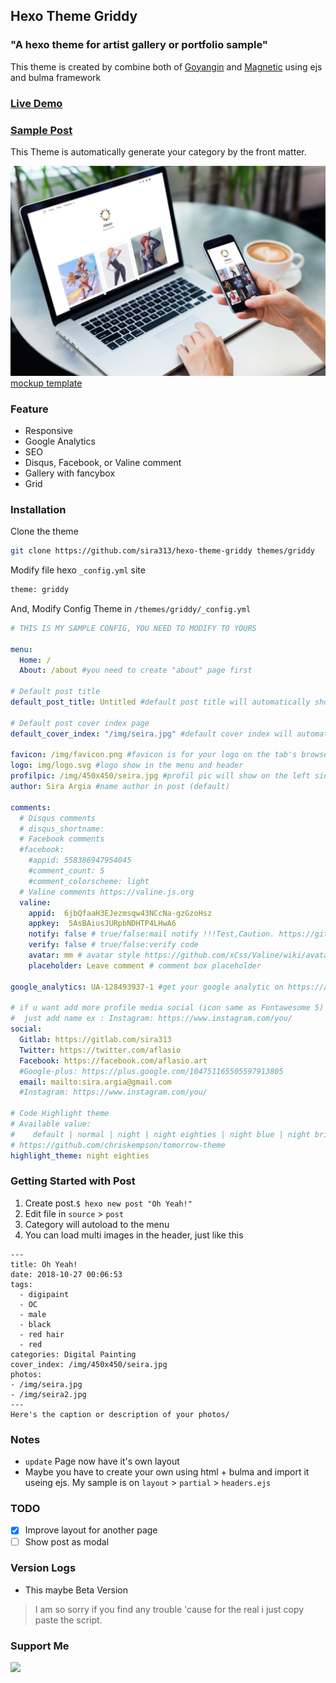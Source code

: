 ## Hexo Theme Griddy

### "A hexo theme for artist gallery or portfolio sample"

This theme is created by combine both of [Goyangin](https://github.com/g3xx/goyangin) and [Magnetic](https://github.com/klugjo/hexo-theme-magnetic) using ejs and bulma framework

### [Live Demo](https://hexo-theme-griddy.netlify.com)

### [Sample Post](https://hexo-theme-griddy.netlify.com/post/pepper-carrot-fanart/)
This Theme is automatically generate your category by the front matter.

![demo](mockup.jpg)
[mockup template](https://www.freepik.com/free-psd/laptop-mobile-mock-up-design_1053178.htm)

### Feature
 - Responsive 
 - Google Analytics
 - SEO
 - Disqus, Facebook, or Valine comment
 - Gallery with fancybox
 - Grid
### Installation
Clone the theme

```bash
git clone https://github.com/sira313/hexo-theme-griddy themes/griddy
```

Modify file hexo `_config.yml` site

```bash
theme: griddy
```

And, Modify Config Theme in `/themes/griddy/_config.yml`
```yaml
# THIS IS MY SAMPLE CONFIG, YOU NEED TO MODIFY TO YOURS

menu:
  Home: /
  About: /about #you need to create "about" page first

# Default post title
default_post_title: Untitled #default post title will automatically show if you forgot to write the title of your post

# Default post cover index page
default_cover_index: "/img/seira.jpg" #default cover index will automatically show if you forgot to set up the cover index on your post. This is using square ratio, change to your picture path

favicon: /img/favicon.png #favicon is for your logo on the tab's browser. use transparent BG, more small more good.
logo: img/logo.svg #logo show in the menu and header
profilpic: /img/450x450/seira.jpg #profil pic will show on the left side of the post's title
author: Sira Argia #name author in post (default)

comments:
  # Disqus comments
  # disqus_shortname:
  # Facebook comments
  #facebook:
    #appid: 558386947954045
    #comment_count: 5
    #comment_colorscheme: light
  # Valine comments https://valine.js.org
  valine:
    appid:  6jbQfaaH3EJezmsqw43NCcNa-gzGzoHsz
    appkey:  5AsBAiusJURpbNDHTP4LHwA6
    notify: false # true/false:mail notify !!!Test,Caution. https://github.com/xCss/Valine/wiki/Valine-%E8%AF%84%E8%AE%BA%E7%B3%BB%E7%BB%9F%E4%B8%AD%E7%9A%84%E9%82%AE%E4%BB%B6%E6%8F%90%E9%86%92%E8%AE%BE%E7%BD%AE
    verify: false # true/false:verify code
    avatar: mm # avatar style https://github.com/xCss/Valine/wiki/avatar-setting-for-valine
    placeholder: Leave comment # comment box placeholder
    
google_analytics: UA-128493937-1 #get your google analytic on https://analytics.google.com/analytics

# if u want add more profile media social (icon same as Fontawesome 5)
#  just add name ex : Instagram: https://www.instagram.com/you/
social:
  Gitlab: https://gitlab.com/sira313
  Twitter: https://twitter.com/aflasio
  Facebook: https://facebook.com/aflasio.art
  #Google-plus: https://plus.google.com/104751165505597913805
  email: mailto:sira.argia@gmail.com
  #Instagram: https://www.instagram.com/you/

# Code Highlight theme
# Available value:
#    default | normal | night | night eighties | night blue | night bright
# https://github.com/chriskempson/tomorrow-theme
highlight_theme: night eighties

```
### Getting Started with Post
1. Create post.`$ hexo new post "Oh Yeah!"`
2. Edit file in `source` > `post`
3. Category will autoload to the menu
4. You can load multi images in the header, just like this
```
---
title: Oh Yeah!
date: 2018-10-27 00:06:53
tags: 
  - digipaint
  - OC
  - male
  - black
  - red hair
  - red
categories: Digital Painting
cover_index: /img/450x450/seira.jpg
photos: 
- /img/seira.jpg
- /img/seira2.jpg
---
Here's the caption or description of your photos/

```
### Notes

- `update`
  Page now have it's own layout
- Maybe you have to create your own using html + bulma and import it useing ejs. My sample is on `layout` > `partial` > `headers.ejs`

### TODO

- [x] Improve layout for another page
- [ ] Show post as modal

### Version Logs

- This maybe Beta Version 
> I am so sorry if you find any trouble 'cause for the real i just copy paste the script.
### Support Me

[![](https://i.ibb.co/BKRhBpK/paypal-donate-button-high-quality-png.png)](https://paypal.me/aflasio)
